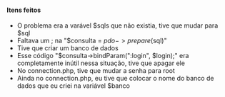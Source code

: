 #### Itens feitos

* O problema era a varável $sqls que não existia, tive que mudar para $sql
* Faltava um ; na "$consulta = $pdo->prepare($sql)"
* Tive que criar um banco de dados
* Esse código "$consulta->bindParam(":login", $login);" era completamente inútil nessa situação, tive que apagar ele
* No connection.php, tive que mudar a senha para root
* Ainda no connection.php, eu tive que colocar o nome do banco de dados que eu criei na variável $banco

